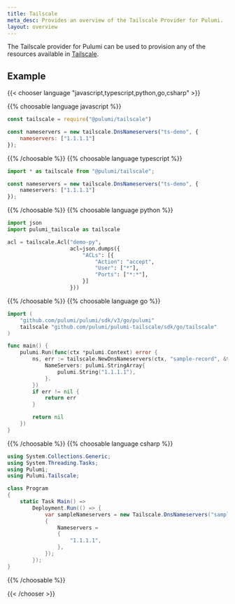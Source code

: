 ```yaml
---
title: Tailscale
meta_desc: Provides an overview of the Tailscale Provider for Pulumi.
layout: overview
---
```


The Tailscale provider for Pulumi can be used to provision any of the resources available in [Tailscale](https://tailscale.com/).

## Example

{{< chooser language "javascript,typescript,python,go,csharp" >}}

{{% choosable language javascript %}}

```javascript
const tailscale = require("@pulumi/tailscale")

const nameservers = new tailscale.DnsNameservers("ts-demo", {
    nameservers: ["1.1.1.1"]
});
```

{{% /choosable %}}
{{% choosable language typescript %}}

```typescript
import * as tailscale from "@pulumi/tailscale";

const nameservers = new tailscale.DnsNameservers("ts-demo", {
    nameservers: ["1.1.1.1"]
});
```

{{% /choosable %}}
{{% choosable language python %}}

```python
import json
import pulumi_tailscale as tailscale

acl = tailscale.Acl("demo-py",
                    acl=json.dumps({
                        "ACLs": [{
                            "Action": "accept",
                            "User": ["*"],
                            "Ports": ["*:*"],
                        }]
                    }))
```

{{% /choosable %}}
{{% choosable language go %}}

```go
import (
	"github.com/pulumi/pulumi/sdk/v3/go/pulumi"
	tailscale "github.com/pulumi/pulumi-tailscale/sdk/go/tailscale"
)

func main() {
	pulumi.Run(func(ctx *pulumi.Context) error {
		ns, err := tailscale.NewDnsNameservers(ctx, "sample-record", &tailscale.DnsNameserversArgs{
			NameServers: pulumi.StringArray{
                pulumi.String("1.1.1.1"),
			}.
		})
		if err != nil {
			return err
		}

		return nil
	})
}

```

{{% /choosable %}}
{{% choosable language csharp %}}

```csharp
using System.Collections.Generic;
using System.Threading.Tasks;
using Pulumi;
using Pulumi.Tailscale;

class Program
{
    static Task Main() =>
        Deployment.Run(() => {
            var sampleNameservers = new Tailscale.DnsNameservers("sampleNameservers", new Tailscale.DnsNameserversArgs
            {
                Nameservers =
                {
                    "1.1.1.1",
                },
            });
        });
}
```

{{% /choosable %}}

{{< /chooser >}}
